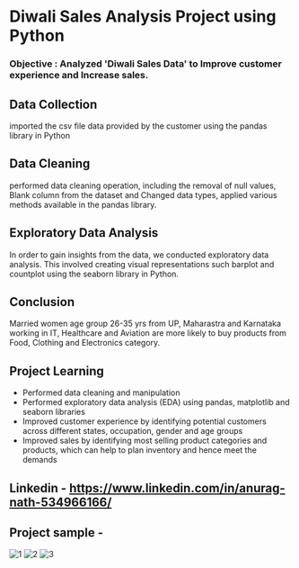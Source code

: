 # Diwali Sales Analysis Project using Python 

### Objective : Analyzed 'Diwali Sales Data' to Improve customer experience and Increase sales.

## Data Collection
imported the csv file data provided by the customer using the pandas library in Python

## Data Cleaning 
performed data cleaning operation, including the removal of null values, Blank column from the dataset and Changed data types, applied various methods available in the pandas library.

## Exploratory Data Analysis
In order to gain insights from the data, we conducted exploratory data analysis. This involved creating visual representations such barplot and countplot using the seaborn library in Python.

## Conclusion 
  Married women age group 26-35 yrs from UP, Maharastra and Karnataka working in IT, Healthcare and Aviation are more likely to buy products from Food, Clothing and Electronics category.

## Project Learning
- Performed data cleaning and manipulation
-  Performed exploratory data analysis (EDA) using pandas, matplotlib and seaborn libraries
-  Improved customer experience by identifying potential customers across different states, occupation, gender and age groups
-  Improved sales by identifying most selling product categories and products, which can help to plan inventory and hence meet the demands

## Linkedin - https://www.linkedin.com/in/anurag-nath-534966166/

## Project sample -
![1](https://github.com/Anurag-Nath/Diwali_Sales_Analysis_Python_Project/assets/131389306/eae6afc7-71d5-48c0-94e9-73443ada6b4a)
![2](https://github.com/Anurag-Nath/Diwali_Sales_Analysis_Python_Project/assets/131389306/80b637ab-9c7e-4a39-9b7c-ef007bfb2f8a)
![3](https://github.com/Anurag-Nath/Diwali_Sales_Analysis_Python_Project/assets/131389306/33eb9cff-ecdd-4d3c-8f1b-91eebb5cc504)
